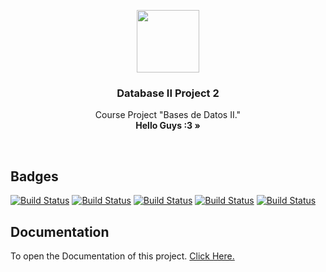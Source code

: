 
<p align="center">
  <a href="#">
    <img src="http://jnyconstruction.ie/wp-content/uploads/2015/11/icon-hammer-wrench.png" width=100 height=100>
  </a>

  <h3 align="center">Database II Project 2</h3>

  <p align="center">
    Course Project "Bases de Datos II."
    <br>
    <strong>Hello Guys :3 &raquo;</strong>
  </p>
</p>
<br>

## Badges

[![Build Status](https://img.shields.io/badge/Status-Development-yellow.svg?style=flat)]()
[![Build Status](https://img.shields.io/badge/PHP-7.2.3-blue.svg?style=flat)](http://php.net/releases/7_2_3.php)
[![Build Status](https://img.shields.io/badge/Laravel-5.6-blue.svg?style=flat)](https://laravel.com/docs/5.6)
[![Build Status](https://img.shields.io/badge/Composer-1.6.2-blue.svg?style=flat)](https://getcomposer.org/download/)
[![Build Status](https://img.shields.io/badge/PostgreSQL-9.5.12-yellow.svg?style=flat)](https://www.postgresql.org/download/)

## Documentation
<p>
    To open the Documentation of this project. <a href="">Click Here.
  </a>
</p>